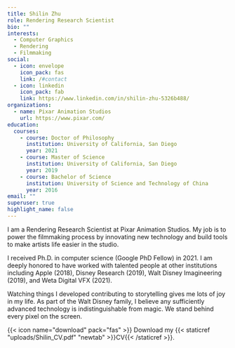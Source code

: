 ```yaml
---
title: Shilin Zhu
role: Rendering Research Scientist
bio: ""
interests:
  - Computer Graphics
  - Rendering
  - Filmmaking
social:
  - icon: envelope
    icon_pack: fas
    link: /#contact
  - icon: linkedin
    icon_pack: fab
    link: https://www.linkedin.com/in/shilin-zhu-5326b488/
organizations:
  - name: Pixar Animation Studios
    url: https://www.pixar.com/
education:
  courses:
    - course: Doctor of Philosophy
      institution: University of California, San Diego
      year: 2021
    - course: Master of Science
      institution: University of California, San Diego
      year: 2019
    - course: Bachelor of Science
      institution: University of Science and Technology of China
      year: 2016
email: ""
superuser: true
highlight_name: false
---
```

I am a Rendering Research Scientist at Pixar Animation Studios. My job is to power the filmmaking process by innovating new technology and build tools to make artists life easier in the studio.

I received Ph.D. in computer science (Google PhD Fellow) in 2021. I am deeply honored to have worked with talented people at other institutions including Apple (2018), Disney Research (2019), Walt Disney Imagineering (2019), and Weta Digital VFX (2021).

Watching things I developed contributing to storytelling gives me lots of joy in my life. As part of the Walt Disney family, I believe any sufficiently advanced technology is indistinguishable from magic. We stand behind every pixel on the screen.

{{< icon name="download" pack="fas" >}} Download my {{< staticref "uploads/Shilin_CV.pdf" "newtab" >}}CV{{< /staticref >}}.